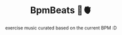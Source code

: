 <h1 align="center">
  BpmBeats 🎵🫀
</h1>

<p align="center">
  exercise music curated based on the current BPM :D
</p>

